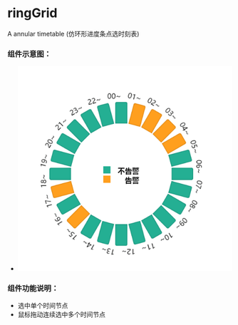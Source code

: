 # ringGrid
A annular timetable (仿环形进度条点选时刻表)  
###  组件示意图：
  * ![](illustration/illustrate1.png)  
###  组件功能说明：  
  * 选中单个时间节点  
  * 鼠标拖动连续选中多个时间节点
